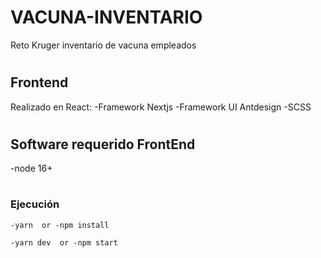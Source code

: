# VACUNA-INVENTARIO
Reto Kruger inventario de vacuna empleados

#
## Frontend 
Realizado en React:
-Framework Nextjs
-Framework UI Antdesign
-SCSS
#
## Software requerido FrontEnd
-node 16+
#
### Ejecución

```code
-yarn  or -npm install 
```
```code
-yarn dev  or -npm start
```
